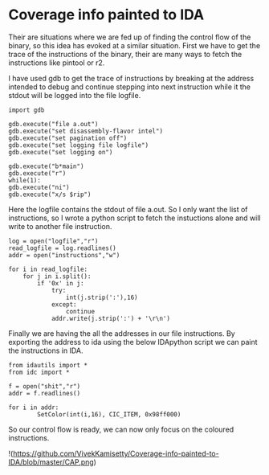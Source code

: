 #  Coverage info painted to IDA

Their are situations where we are fed up of finding the control flow of the binary, so this idea has evoked at a similar situation. First we have to get the trace of the instructions of  the binary, their are many ways to fetch the instructions like pintool or r2.

I have used gdb to get the trace of instructions by breaking at the address intended to debug and continue stepping into next instruction while it the stdout will be logged into the file logfile.

```
import gdb

gdb.execute("file a.out")
gdb.execute("set disassembly-flavor intel")
gdb.execute("set pagination off")
gdb.execute("set logging file logfile")
gdb.execute("set logging on")

gdb.execute("b*main")
gdb.execute("r")
while(1):
gdb.execute("ni")
gdb.execute("x/s $rip")

```
Here the logfile contains the stdout of file a.out. So I only want the list of instructions, so I wrote a python script to fetch the instuctions alone and will write to another file instruction.

```
log = open("logfile","r")
read_logfile = log.readlines()
addr = open("instructions","w")

for i in read_logfile:
    for j in i.split():
        if '0x' in j:
            try:
                int(j.strip(':'),16)
            except:
                continue
            addr.write(j.strip(':') + '\r\n')
```
Finally we are having the all the addresses in our file instructions. By exporting the address to ida using the below IDApython script we can paint the instructions in IDA.

```
from idautils import *
from idc import *

f = open("shit","r")
addr = f.readlines()

for i in addr:
        SetColor(int(i,16), CIC_ITEM, 0x98ff000)
```
So our control flow is ready, we can now only focus on the coloured instructions.

!(https://github.com/VivekKamisetty/Coverage-info-painted-to-IDA/blob/master/CAP.png)
